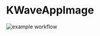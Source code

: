 # KWaveAppImage

![example workflow](https://github.com/nx-appbuild-hub/KWaveAppImage//actions/workflows/makefile.yml/badge.svg)
